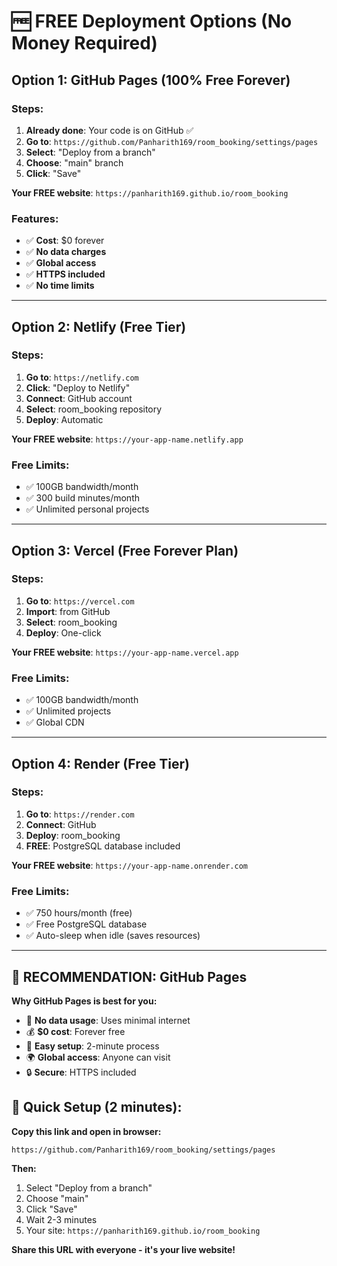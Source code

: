 # 🆓 FREE Deployment Options (No Money Required)

## **Option 1: GitHub Pages (100% Free Forever)**

### **Steps:**
1. **Already done**: Your code is on GitHub ✅
2. **Go to**: `https://github.com/Panharith169/room_booking/settings/pages`
3. **Select**: "Deploy from a branch"
4. **Choose**: "main" branch
5. **Click**: "Save"

**Your FREE website**: `https://panharith169.github.io/room_booking`

### **Features:**
- ✅ **Cost**: $0 forever
- ✅ **No data charges**
- ✅ **Global access**
- ✅ **HTTPS included**
- ✅ **No time limits**

---

## **Option 2: Netlify (Free Tier)**

### **Steps:**
1. **Go to**: `https://netlify.com`
2. **Click**: "Deploy to Netlify"
3. **Connect**: GitHub account
4. **Select**: room_booking repository
5. **Deploy**: Automatic

**Your FREE website**: `https://your-app-name.netlify.app`

### **Free Limits:**
- ✅ 100GB bandwidth/month
- ✅ 300 build minutes/month
- ✅ Unlimited personal projects

---

## **Option 3: Vercel (Free Forever Plan)**

### **Steps:**
1. **Go to**: `https://vercel.com`
2. **Import**: from GitHub
3. **Select**: room_booking
4. **Deploy**: One-click

**Your FREE website**: `https://your-app-name.vercel.app`

### **Free Limits:**
- ✅ 100GB bandwidth/month
- ✅ Unlimited projects
- ✅ Global CDN

---

## **Option 4: Render (Free Tier)**

### **Steps:**
1. **Go to**: `https://render.com`
2. **Connect**: GitHub
3. **Deploy**: room_booking
4. **FREE**: PostgreSQL database included

**Your FREE website**: `https://your-app-name.onrender.com`

### **Free Limits:**
- ✅ 750 hours/month (free)
- ✅ Free PostgreSQL database
- ✅ Auto-sleep when idle (saves resources)

---

## 🎯 **RECOMMENDATION: GitHub Pages**

**Why GitHub Pages is best for you:**
- 📱 **No data usage**: Uses minimal internet
- 💰 **$0 cost**: Forever free
- 🚀 **Easy setup**: 2-minute process
- 🌍 **Global access**: Anyone can visit
- 🔒 **Secure**: HTTPS included

## 📱 **Quick Setup (2 minutes):**

**Copy this link and open in browser:**
```
https://github.com/Panharith169/room_booking/settings/pages
```

**Then:**
1. Select "Deploy from a branch"
2. Choose "main" 
3. Click "Save"
4. Wait 2-3 minutes
5. Your site: `https://panharith169.github.io/room_booking`

**Share this URL with everyone - it's your live website!**
